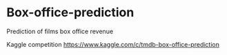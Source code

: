 # Box-office-prediction
Prediction of films box office revenue

Kaggle competition https://www.kaggle.com/c/tmdb-box-office-prediction

